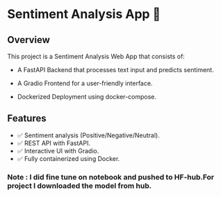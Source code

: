 # Sentiment Analysis App 🚀

## Overview

This project is a Sentiment Analysis Web App that consists of:

- A FastAPI Backend that processes text input and predicts sentiment.

- A Gradio Frontend for a user-friendly interface.

- Dockerized Deployment using docker-compose.



## Features

- ✅ Sentiment analysis (Positive/Negative/Neutral).
- ✅ REST API with FastAPI.
- ✅ Interactive UI with Gradio.
- ✅ Fully containerized using Docker.
<!-- ✅ Cloud deployment-ready. -->

### Note : I did fine tune on notebook and pushed to HF-hub.For project I downloaded the model from hub.

